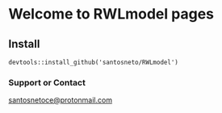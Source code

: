 # Welcome to RWLmodel pages

## Install
```{r}
devtools::install_github('santosneto/RWLmodel')
```




### Support or Contact
santosnetoce@protonmail.com
